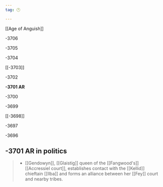 ```yaml
---
tag: 🕛

---
```

[[Age of Anguish]]


-3706

-3705

-3704

[[-3703]]

-3702

**-3701 AR**

-3700

-3699

[[-3698]]

-3697

-3696



## -3701 AR in politics

>  - [[Gendowyn]], [[Glaistig]] queen of the [[Fangwood's]] [[Accressiel court]], establishes contact with the [[Kellid]] chieftain [[Ilba]] and forms an alliance between her [[Fey]] court and nearby tribes.






